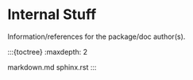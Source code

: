 # Internal Stuff

Information/references for the package/doc author(s).

:::{toctree}
:maxdepth: 2

markdown.md
sphinx.rst
:::
